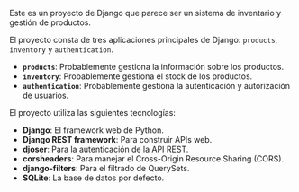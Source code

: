 
Este es un proyecto de Django que parece ser un sistema de inventario y gestión de productos.

El proyecto consta de tres aplicaciones principales de Django: `products`, `inventory` y `authentication`.

* **`products`**: Probablemente gestiona la información sobre los productos.
* **`inventory`**: Probablemente gestiona el stock de los productos.
* **`authentication`**: Probablemente gestiona la autenticación y autorización de usuarios.

El proyecto utiliza las siguientes tecnologías:

* **Django**: El framework web de Python.
* **Django REST framework**: Para construir APIs web.
* **djoser**: Para la autenticación de la API REST.
* **corsheaders**: Para manejar el Cross-Origin Resource Sharing (CORS).
* **django-filters**: Para el filtrado de QuerySets.
* **SQLite**: La base de datos por defecto.

